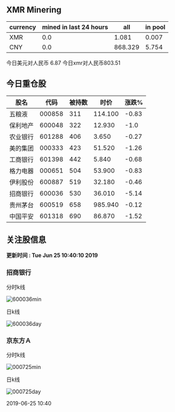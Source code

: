 ## XMR Minering

|currency|mined in last 24 hours|all|in pool|
|---|---|---|---|
|XMR|0.0|1.081|0.007|
|CNY|0.0|868.329|5.754|

今日美元对人民币 6.87	今日xmr对人民币803.51


## 今日重仓股 

|股名|代码|被持数|时价|涨跌%|
|---|---|---|---|---|
|五粮液|000858|311|114.100|-0.83|
|保利地产|600048|322|12.930|-1.0|
|农业银行|601288|406|3.650|-0.27|
|美的集团|000333|423|51.520|-1.26|
|工商银行|601398|442|5.840|-0.68|
|格力电器|000651|504|53.900|-0.83|
|伊利股份|600887|519|32.180|-0.46|
|招商银行|600036|530|36.010|-5.14|
|贵州茅台|600519|658|985.940|-0.12|
|中国平安|601318|690|86.870|-1.52|

## 关注股信息
**更新时间 : Tue Jun 25 10:40:10 2019**
### 招商银行 
分时k线

![600036min](http://image.sinajs.cn/newchart/min/n/sh600036.gif)

日k线

![600036day](http://image.sinajs.cn/newchart/daily/n/sh600036.gif)

### 京东方Ａ 
分时k线

![000725min](http://image.sinajs.cn/newchart/min/n/sz000725.gif)

日k线

![000725day](http://image.sinajs.cn/newchart/daily/n/sz000725.gif)

2019-06-25 10:40